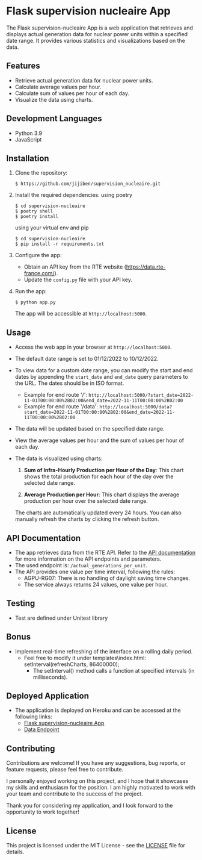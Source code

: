 # Flask supervision nucleaire App

The Flask supervision-nucleaire App is a web application that retrieves and displays actual generation data for nuclear power units within a specified date range. It provides various statistics and visualizations based on the data.


## Features

- Retrieve actual generation data for nuclear power units.
- Calculate average values per hour.
- Calculate sum of values per hour of each day.
- Visualize the data using charts.

## Development Languages

- Python 3.9
- JavaScript

## Installation

1. Clone the repository:

   ```shell
   $ https://github.com/jijiben/supervision_nucleaire.git
   ```

2. Install the required dependencies:
   using poetry
   ```shell
   $ cd supervision-nucleaire
   $ poetry shell
   $ poetry install
      ```
   using your virtual env and pip
   ```shell
   $ cd supervision-nucleaire
   $ pip install -r requirements.txt
   
   ```

3. Configure the app:

   - Obtain an API key from the RTE website (https://data.rte-france.com/).
   - Update the `config.py` file with your API key.

4. Run the app:

   ```shell
   $ python app.py
   ```
   The app will be accessible at `http://localhost:5000`.

## Usage

- Access the web app in your browser at `http://localhost:5000`.
- The default date range is set to 01/12/2022 to 10/12/2022.
- To view data for a custom date range, you can modify the start and end dates by appending the `start_date` and `end_date` query parameters to the URL. The dates should be in ISO format.
  - Example for end route '/': `http://localhost:5000/?start_date=2022-11-01T00:00:00%2B02:00&end_date=2022-11-11T00:00:00%2B02:00`
  - Example for end route '/data': `http://localhost:5000/data?start_date=2022-11-01T00:00:00%2B02:00&end_date=2022-11-11T00:00:00%2B02:00`
- The data will be updated based on the specified date range.
- View the average values per hour and the sum of values per hour of each day.
- The data is visualized using charts:

  1. **Sum of Infra-Hourly Production per Hour of the Day**: This chart shows the total production for each hour of the day over the selected date range.

  2. **Average Production per Hour**: This chart displays the average production per hour over the selected date range.

    The charts are automatically updated every 24 hours. You can also manually refresh the charts by clicking the refresh button.

## API Documentation

- The app retrieves data from the RTE API. Refer to the [API documentation](https://data.rte-france.com/catalog/-/api/doc/user-guide/Actual+Generation/1.1#_Toc506996007) for more information on the API endpoints and parameters.
- The used endpoint is: `/actual_generations_per_unit`.
- The API provides one value per time interval, following the rules:
  - AGPU-RG07: There is no handling of daylight saving time changes.
  - The service always returns 24 values, one value per hour.

## Testing

- Test are defined under Unitest library

## Bonus

- Implement real-time refreshing of the interface on a rolling daily period.
  - Feel free to modify it under templates\index.html: setInterval(refreshCharts, 86400000);
      - The setInterval() method calls a function at specified intervals (in milliseconds).

## Deployed Application

- The application is deployed on Heroku and can be accessed at the following links:
  - [Flask supervision-nucleaire App](https://supervision-nucleaire.herokuapp.com/)
  - [Data Endpoint](https://supervision-nucleaire.herokuapp.com/data)

## Contributing

Contributions are welcome! If you have any suggestions, bug reports, or feature requests, please feel free to contribute.

I personally enjoyed working on this project, and I hope that it showcases my skills and enthusiasm for the position. I am highly motivated to work with your team and contribute to the success of the project.

Thank you for considering my application, and I look forward to the opportunity to work together!

## License

This project is licensed under the MIT License - see the [LICENSE](LICENSE) file for details.